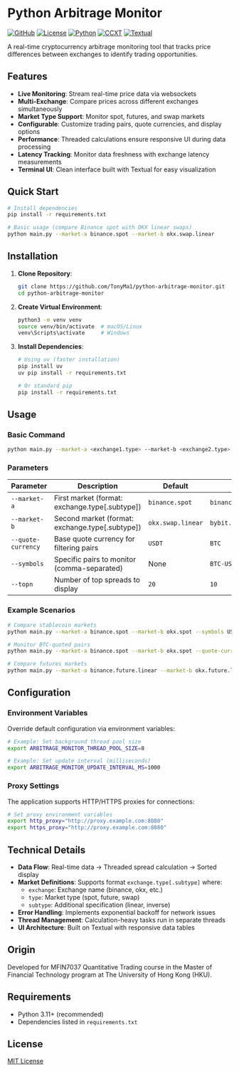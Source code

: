 # Python Arbitrage Monitor

[![GitHub](https://img.shields.io/badge/GitHub-Repository-black.svg)](https://github.com/TonyMa1/python-arbitrage-monitor/)
[![License](https://img.shields.io/badge/license-MIT-blue.svg)](LICENSE)
[![Python](https://img.shields.io/badge/python-3.11+-blue.svg)](https://www.python.org/downloads/)
[![CCXT](https://img.shields.io/badge/ccxt-4.4.62+-green.svg)](https://github.com/ccxt/ccxt)
[![Textual](https://img.shields.io/badge/textual-2.1.2+-purple.svg)](https://github.com/Textualize/textual)

A real-time cryptocurrency arbitrage monitoring tool that tracks price differences between exchanges to identify trading opportunities.

## Features

- **Live Monitoring**: Stream real-time price data via websockets
- **Multi-Exchange**: Compare prices across different exchanges simultaneously
- **Market Type Support**: Monitor spot, futures, and swap markets
- **Configurable**: Customize trading pairs, quote currencies, and display options
- **Performance**: Threaded calculations ensure responsive UI during data processing
- **Latency Tracking**: Monitor data freshness with exchange latency measurements
- **Terminal UI**: Clean interface built with Textual for easy visualization

## Quick Start

```bash
# Install dependencies
pip install -r requirements.txt

# Basic usage (compare Binance spot with OKX linear swaps)
python main.py --market-a binance.spot --market-b okx.swap.linear
```

## Installation

1. **Clone Repository**:
   ```bash
   git clone https://github.com/TonyMa1/python-arbitrage-monitor.git
   cd python-arbitrage-monitor
   ```

2. **Create Virtual Environment**:
   ```bash
   python3 -m venv venv
   source venv/bin/activate  # macOS/Linux
   venv\Scripts\activate     # Windows
   ```

3. **Install Dependencies**:
   ```bash
   # Using uv (faster installation)
   pip install uv
   uv pip install -r requirements.txt
   
   # Or standard pip
   pip install -r requirements.txt
   ```

## Usage

### Basic Command

```bash
python main.py --market-a <exchange1.type> --market-b <exchange2.type> [options]
```

### Parameters

| Parameter | Description | Default | Example |
|-----------|-------------|---------|---------|
| `--market-a` | First market (format: exchange.type[.subtype]) | `binance.spot` | `binance.future.linear` |
| `--market-b` | Second market (format: exchange.type[.subtype]) | `okx.swap.linear` | `bybit.spot` |
| `--quote-currency` | Base quote currency for filtering pairs | `USDT` | `BTC` |
| `--symbols` | Specific pairs to monitor (comma-separated) | None | `BTC-USDT,ETH-USDT` |
| `--topn` | Number of top spreads to display | `20` | `10` |

### Example Scenarios

```bash
# Compare stablecoin markets
python main.py --market-a binance.spot --market-b okx.spot --symbols USDC-USDT,BUSD-USDT,DAI-USDT

# Monitor BTC-quoted pairs
python main.py --market-a binance.spot --market-b okx.spot --quote-currency BTC --topn 15

# Compare futures markets
python main.py --market-a binance.future.linear --market-b okx.future.linear
```

## Configuration

### Environment Variables

Override default configuration via environment variables:

```bash
# Example: Set background thread pool size
export ARBITRAGE_MONITOR_THREAD_POOL_SIZE=8

# Example: Set update interval (milliseconds)
export ARBITRAGE_MONITOR_UPDATE_INTERVAL_MS=1000
```

### Proxy Settings

The application supports HTTP/HTTPS proxies for connections:

```bash
# Set proxy environment variables
export http_proxy="http://proxy.example.com:8080"
export https_proxy="http://proxy.example.com:8080"
```

## Technical Details

- **Data Flow**: Real-time data → Threaded spread calculation → Sorted display
- **Market Definitions**: Supports format `exchange.type[.subtype]` where:
  - `exchange`: Exchange name (binance, okx, etc.)
  - `type`: Market type (spot, future, swap)
  - `subtype`: Additional specification (linear, inverse)
- **Error Handling**: Implements exponential backoff for network issues
- **Thread Management**: Calculation-heavy tasks run in separate threads
- **UI Architecture**: Built on Textual with responsive data tables

## Origin

Developed for MFIN7037 Quantitative Trading course in the Master of Financial Technology program at The University of Hong Kong (HKU).

## Requirements

- Python 3.11+ (recommended)
- Dependencies listed in `requirements.txt`

## License

[MIT License](LICENSE)

